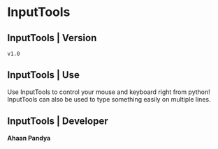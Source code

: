 # InputTools

## InputTools | Version

`v1.0`

## InputTools | Use

Use InputTools to control your mouse and keyboard right from python! InputTools can also be used to type something easily on multiple lines.

## InputTools | Developer

**Ahaan Pandya**
